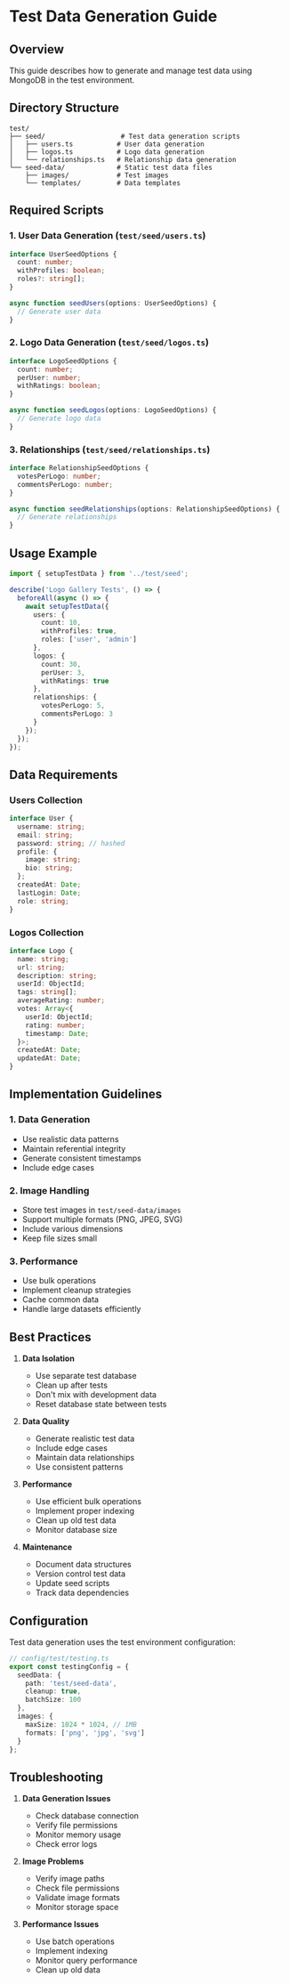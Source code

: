 # Test Data Generation Guide

## Overview
This guide describes how to generate and manage test data using MongoDB in the test environment.

## Directory Structure
```
test/
├── seed/                   # Test data generation scripts
│   ├── users.ts           # User data generation
│   ├── logos.ts           # Logo data generation
│   └── relationships.ts   # Relationship data generation
└── seed-data/             # Static test data files
    ├── images/            # Test images
    └── templates/         # Data templates
```

## Required Scripts

### 1. User Data Generation (`test/seed/users.ts`)
```typescript
interface UserSeedOptions {
  count: number;
  withProfiles: boolean;
  roles?: string[];
}

async function seedUsers(options: UserSeedOptions) {
  // Generate user data
}
```

### 2. Logo Data Generation (`test/seed/logos.ts`)
```typescript
interface LogoSeedOptions {
  count: number;
  perUser: number;
  withRatings: boolean;
}

async function seedLogos(options: LogoSeedOptions) {
  // Generate logo data
}
```

### 3. Relationships (`test/seed/relationships.ts`)
```typescript
interface RelationshipSeedOptions {
  votesPerLogo: number;
  commentsPerLogo: number;
}

async function seedRelationships(options: RelationshipSeedOptions) {
  // Generate relationships
}
```

## Usage Example

```typescript
import { setupTestData } from '../test/seed';

describe('Logo Gallery Tests', () => {
  beforeAll(async () => {
    await setupTestData({
      users: {
        count: 10,
        withProfiles: true,
        roles: ['user', 'admin']
      },
      logos: {
        count: 30,
        perUser: 3,
        withRatings: true
      },
      relationships: {
        votesPerLogo: 5,
        commentsPerLogo: 3
      }
    });
  });
});
```

## Data Requirements

### Users Collection
```typescript
interface User {
  username: string;
  email: string;
  password: string; // hashed
  profile: {
    image: string;
    bio: string;
  };
  createdAt: Date;
  lastLogin: Date;
  role: string;
}
```

### Logos Collection
```typescript
interface Logo {
  name: string;
  url: string;
  description: string;
  userId: ObjectId;
  tags: string[];
  averageRating: number;
  votes: Array<{
    userId: ObjectId;
    rating: number;
    timestamp: Date;
  }>;
  createdAt: Date;
  updatedAt: Date;
}
```

## Implementation Guidelines

### 1. Data Generation
- Use realistic data patterns
- Maintain referential integrity
- Generate consistent timestamps
- Include edge cases

### 2. Image Handling
- Store test images in `test/seed-data/images`
- Support multiple formats (PNG, JPEG, SVG)
- Include various dimensions
- Keep file sizes small

### 3. Performance
- Use bulk operations
- Implement cleanup strategies
- Cache common data
- Handle large datasets efficiently

## Best Practices

1. **Data Isolation**
   - Use separate test database
   - Clean up after tests
   - Don't mix with development data
   - Reset database state between tests

2. **Data Quality**
   - Generate realistic test data
   - Include edge cases
   - Maintain data relationships
   - Use consistent patterns

3. **Performance**
   - Use efficient bulk operations
   - Implement proper indexing
   - Clean up old test data
   - Monitor database size

4. **Maintenance**
   - Document data structures
   - Version control test data
   - Update seed scripts
   - Track data dependencies

## Configuration

Test data generation uses the test environment configuration:

```typescript
// config/test/testing.ts
export const testingConfig = {
  seedData: {
    path: 'test/seed-data',
    cleanup: true,
    batchSize: 100
  },
  images: {
    maxSize: 1024 * 1024, // 1MB
    formats: ['png', 'jpg', 'svg']
  }
};
```

## Troubleshooting

1. **Data Generation Issues**
   - Check database connection
   - Verify file permissions
   - Monitor memory usage
   - Check error logs

2. **Image Problems**
   - Verify image paths
   - Check file permissions
   - Validate image formats
   - Monitor storage space

3. **Performance Issues**
   - Use batch operations
   - Implement indexing
   - Monitor query performance
   - Clean up old data 